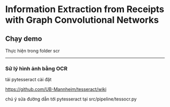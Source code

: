 # Information Extraction from Receipts with Graph Convolutional Networks


## Chạy demo

Thực hiện trong folder scr

***

### Sử lý hình ảnh bằng OCR

tải pytesseract cài đặt

https://github.com/UB-Mannheim/tesseract/wiki

chú ý sửa đường dẫn tới pytesseract tại src/pipeline/tessocr.py


